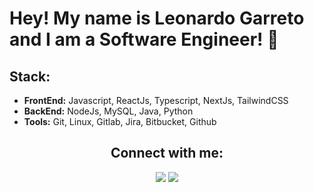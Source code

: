 <h1> Hey! My name is Leonardo Garreto and I am a Software Engineer! 👋 </h1>

<div style="display: inline_block" align="left">
<h2> Stack: </h2>
<ul>
<li><strong>FrontEnd:</strong> Javascript, ReactJs, Typescript, NextJs, TailwindCSS</li>
<li><strong>BackEnd:</strong> NodeJs, MySQL, Java, Python</li>
<li><strong>Tools:</strong> Git, Linux, Gitlab, Jira, Bitbucket, Github</li>
</ul>
</div>

<div align="center"> 
  <h2>Connect with me:</h2>
  <a href="mailto:leonardogarreto@gmail.com"><img src="https://img.shields.io/badge/-Gmail-%23333?style=for-the-badge&logo=gmail&logoColor=white" target="_blank"></a>
  <a href="https://www.linkedin.com/in/leonardogarreto/" target="_blank"><img src="https://img.shields.io/badge/-LinkedIn-%230077B5?style=for-the-badge&logo=linkedin&logoColor=white" target="_blank"></a>  
</div>
<br />


  


